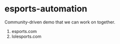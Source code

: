 # esports-automation
Community-driven demo that we can work on together.

1. esports.com
2. lolesports.com
